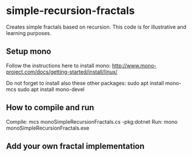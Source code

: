 # simple-recursion-fractals
Creates simple fractals based on recursion. This code is for illustrative and learning purposes.

## Setup mono
Follow the instructions here to install mono:
http://www.mono-project.com/docs/getting-started/install/linux/

Do not forget to install also these other packages:
sudo apt install mono-mcs
sudo apt install mono-devel

## How to compile and run
Compile:
mcs monoSimpleRecursionFractals.cs -pkg:dotnet
Run:
mono monoSimpleRecursionFractals.exe

## Add your own fractal implementation


